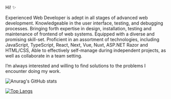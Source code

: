 Hi! ✨

Experienced Web Developer is adept in all stages of advanced web development. Knowledgeable in the user interface, testing, and debugging processes. Bringing forth expertise in design, installation, testing and maintenance of frontend of web systems. Equipped with a diverse and promising skill-set. Proficient in an assortment of technologies, including JavaScript, TypeScript, React, Next, Vue, Nuxt, ASP.NET Razor and HTML/CSS, Able to effectively self-manage during independent projects, as well as collaborate in a team setting.

I’m always interested and willing to find solutions to the problems I encounter doing my work.


![Anurag's GitHub stats](https://github-readme-stats.vercel.app/api?username=parsakhosravani&show_icons=true&theme=radical)


[![Top Langs](https://github-readme-stats.vercel.app/api/top-langs/?username=parsakhosravani&theme=radical&layout=compact)](https://github.com/parsakhosravani/github-readme-stats)
